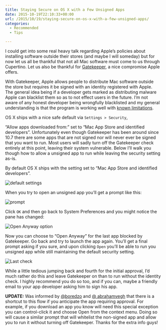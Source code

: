 ```yaml
---
title: Staying Secure on OS X with a Few Unsigned Apps
date: 2015-10-19T22:10:33+00:00
url: /2015/10/19/staying-secure-on-os-x-with-a-few-unsigned-apps/
categories:
  - Recommended
  - Tips

---
```

I could get into some real heavy talk regarding Apple&#8217;s policies about installing software outside their stores (and maybe I will someday) but for now let us all be thankful that not all Mac software must come to us through Cupertino. Let us also be thankful for [Gatekeeper][1], a nice compromise Apple offers.

With Gatekeeper, Apple allows people to distribute Mac software outside the store but requires it be signed with an identity registered with Apple. The general idea being if a developer gets marked as distributing malware Apple can blacklist them so as to not effect users in the future. I&#8217;m not aware of any honest developer being wrongfully blacklisted and my general understanding is that the program is working well with [known limitations][2].

OS X ships with a nice safe default via `Settings > Security`,
  
&#8220;Allow apps downloaded from:&#8221; set to &#8220;Mac App Store and identified developers&#8221;. Unfortunately even though Gatekeeper has been around since 10.7 there are some apps that are not signed nor will never ever be signed that you want to run. Most users will sadly turn off the Gatekeeper check entirely at this point, leaving their system vulnerable. Below I&#8217;ll walk you though how to allow a unsigned app to run while leaving the security setting as-is.

By default OS X ships with the setting set to &#8220;Mac App Store and identified developers&#8221;.

![default settings][3]

When you try to open an unsigned app you&#8217;ll get a prompt like this:

![prompt][4]

Click `OK` and then go back to System Preferences and you might notice the pane has changed:

![Open Anyway option][5]

Now you can choose to &#8220;Open Anyway&#8221; for the last app blocked by Gatekeeper. Go back and try to launch the app again. You&#8217;ll get a final prompt asking if you sure, and upon clicking `Open` you&#8217;ll be able to run you unsigned app while still maintaining the default security setting.

![Last check][6]

While a little tedious jumping back and fourth for the initial approval, I&#8217;d much rather do this and leave Gatekeeper on than to run without the identity check. I highly recommend you do so too, and if you can, maybe a friendly email to your app developer asking him to sign his app.

**UPDATE:** Was informed by [@boredzo][7] and [@ abrahamvegh][8] that there is a shortcut to this flow if you anticipate the app requiring approval. For example, if you download an app you know will need this special exception you can control-click it and choose Open from the context menu. Doing so will cause a similar prompt that will whitelist the non-signed app and allow you to run it without turning off Gatekeeper. Thanks for the extra info guys!

 [1]: https://support.apple.com/en-us/HT202491
 [2]: https://en.wikipedia.org/wiki/Gatekeeper_(OS_X)
 [3]: http://mikezornek.com/media/images/security/2.png
 [4]: http://mikezornek.com/media/images/security/3.png
 [5]: http://mikezornek.com/media/images/security/4.png
 [6]: http://mikezornek.com/media/images/security/5.png
 [7]: http://twitter.com/boredzo
 [8]: http://twitter.com/abrahamvegh